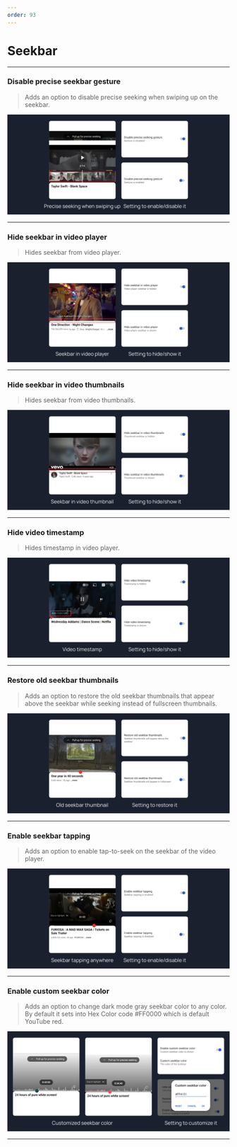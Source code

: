 ```yaml
---
order: 93
---
```

# Seekbar
---
### Disable precise seekbar gesture
> Adds an option to disable precise seeking when swiping up on the seekbar.

![](/assets/ytrv/seekbar/Disable-precise-seekbar-gesture.jpg)

---
### Hide seekbar in video player
> Hides seekbar from video player.

![](/assets/ytrv/seekbar/Hide-seekbar-in-video-player.jpg)

---
### Hide seekbar in video thumbnails
> Hides seekbar from video thumbnails.

![](/assets/ytrv/seekbar/Hide-seekbar-in-video-thumbnails.jpg)

---
### Hide video timestamp
> Hides timestamp in video player.

![](/assets/ytrv/seekbar/Hide-video-timestamp.jpg)

---
### Restore old seekbar thumbnails
> Adds an option to restore the old seekbar thumbnails that appear above the seekbar while seeking instead of fullscreen thumbnails.

![](/assets/ytrv/seekbar/Restore-old-seekbar-thumbnails.jpg)

---
### Enable seekbar tapping
> Adds an option to enable tap-to-seek on the seekbar of the video player.

![](/assets/ytrv/seekbar/Enable-seekbar-tapping.jpg)

---
### Enable custom seekbar color
> Adds an option to change dark mode gray seekbar color to any color. By default it sets into Hex Color code #FF0000 which is default YouTube red.

![](/assets/ytrv/seekbar/Enable-custom-seekbar-color.jpg)

---